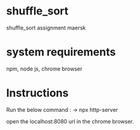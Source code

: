 # shuffle_sort
shuffle_sort assignment maersk

# system requirements
npm, node js, chrome browser

# Instructions
Run the below command : 
-> npx http-server

open the localhost:8080 url in the chrome browser.
